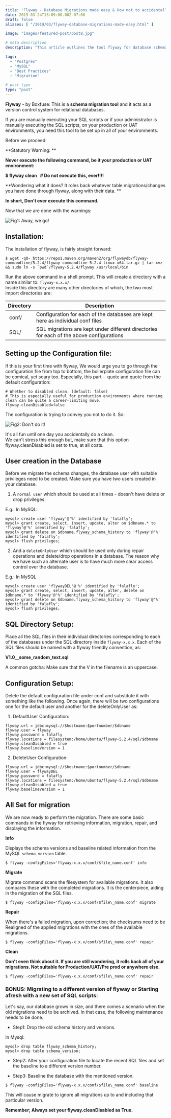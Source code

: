 ```yaml
---
title: 'Flyway - Database Migrations made easy & How not to accidentally Rollback all of your migrations'
date: 2019-03-24T13:09:00.002-07:00
draft: false
aliases: [ "/2019/03/flyway-database-migrations-made-easy.html" ]

image: "images/featured-post/post8.jpg"

# meta description
description: "This article outlines the tool flyway for database schema migrations and also elobrates on the good practices to maintain versions of the database schema migrations"

tags:
  - "Postgres"
  - "MySQL"
  - "Best Practices"
  - "Migration"

# post type
type: "post"
---
```


**Flyway** - by Boxfuse: This is a **schema migration tool** and it acts as a version control system for relational databases.  
  
If you are manually executing your SQL scripts or if your administrator is manually executing the SQL scripts, on your production or UAT environments, you need this tool to be set up in all of your environments.
  
Before we proceed:  
  
**Statutory Warning: **  
  
**Never execute the following command, be it your production or UAT environment:**

**$ flyway clean   # Do not execute this, ever!!!!**  

**Wondering what it does? It roles back whatever table migrations/changes you have done through flyway, along with their data. **

**In short, Don't ever execute this command.**  
  
Now that we are done with the warnings:

![Fig1: Away, we go!](../../images/post/8-flyway-database-migrations-made-easy/img1.gif)

## Installation:

The installation of flyway, is fairly straight forward:

```
$ wget -qO- https://repo1.maven.org/maven2/org/flywaydb/flyway-commandline/5.2.4/flyway-commandline-5.2.4-linux-x64.tar.gz | tar xvz && sudo ln -s `pwd`/flyway-5.2.4/flyway /usr/local/bin
```
Run the above command in a shell prompt. This will create a directory with a name similar to: `flyway-x.x.x/`.  
Inside this directory are many other directories of which, the two most import directories are:  

| Directory | Description |
| --- | --- |
| conf/ | Configuration for each of the databases are kept here as individual conf files |
| SQL/ | SQL migrations are kept under different directories for each of the above configurations |

## Setting up the Configuration file:

If this is your first time with flyway, We would urge you to go through the configuration file from top to bottom, the boilerplate configuration file can be comical, yet scary too. Especially, this part -  quote and quote from the default configuration:  

```
# Whether to disabled clean. (default: false)  
# This is especially useful for production environments where running clean can be quite a career-limiting move.  
flyway.cleanDisabled=false  
```

The configuration is trying to convey you not to do it. So:

![Fig2: Don't do it!](../../images/post/8-flyway-database-migrations-made-easy/img2.gif)


It's all fun until one day you accidentally do a clean.  
We can't stress this enough but, make sure that this option flyway.cleanDisabled is set to true, at all costs.  

## User creation in the Database

Before we migrate the schema changes, the database user with suitable privileges need to be created.
Make sure you have two users created in your database.  
  
1) A `normal user` which should be used at all times - doesn't have delete or drop privileges:  
  
E.g.: In MySQL:  

```
mysql> create user 'flyway'@'%' identified by 'falafly';
mysql> grant create, select, insert, update, alter on $dbname.* to 'flyway'@'%' identified by 'falafly';
mysql> grant delete on $dbname.flyway_schema_history to 'flyway'@'%' identified by 'falafly';
mysql> flush privileges;
```
  
2) And a `deleteOnlyUser` which should be used only during repair operations and delete/drop operations in a database. The reason why we have such an alternate user is to have much more clear access control over the database.  
  
E.g.: In MySQL  
  
```
mysql> create user 'flywayDEL'@'%' identified by 'falafly';
mysql> grant create, select, insert, update, alter, delete on $dbname.* to 'flyway'@'%' identified by 'falafly';
mysql> grant delete on $dbname.flyway_schema_history to 'flyway'@'%' identified by 'falafly';
mysql> flush privileges;
```

## SQL Directory Setup:

Place all the SQL files in their individual directories corresponding to each of the databases under the SQL directory inside `flyway-x.x.x`. Each of the SQL files should be named with a flyway friendly convention, as:

**V1.0\_\_some\_random\_text.sql**

A common gotcha: Make sure that the V in the filename is an uppercase.

## Configuration Setup:

Delete the default configuration file under conf and substitute it with something like the following. Once again, there will be two configurations one for the default user and another for the deleteOnlyUser as:  

1) DefaultUser Configuration:

```
flyway.url = jdbc:mysql://$hostname:$portnumber/$dbname
flyway.user = flyway
flyway.password = falafly
flyway.locations = filesystem:/home/ubuntu/flyway-5.2.4/sql/$dbname
flyway.cleanDisabled = true
flyway.baselineVersion = 1
```
  
2) DeleteUser Configuration:

```
flyway.url = jdbc:mysql://$hostname:$portnumber/$dbname
flyway.user = flywayDEL
flyway.password = falafly
flyway.locations = filesystem:/home/ubuntu/flyway-5.2.4/sql/$dbname
flyway.cleanDisabled = true
flyway.baselineVersion = 1
```  
  

## All Set for migration

We are now ready to perform the migration. There are some basic commands in the flyway for retrieving information, migration, repair, and displaying the information.

**Info**

Displays the schema versions and baseline related information from the MySQL `schema_version` table.

```
$ flyway -configFiles='flyway-x.x.x/conf/$file_name.conf' info
```
  
**Migrate**  

Migrate command scans the filesystem for available migrations. It also compares these with the completed migrations. It is the centerpiece, aiding in the migration of the SQL files.

```
$ flyway -configFiles='flyway-x.x.x/conf/$file\_name.conf' migrate
```

**Repair**  

When there's a failed migration, upon correction; the checksums need to be Realigned of the applied migrations with the ones of the available migrations.  

```$ flyway -configFiles='flyway-x.x.x/conf/$file\_name.conf' repair```

**Clean**  

**Don't even think about it. If you are still wondering, it rolls back all of your migrations. Not suitable for Production/UAT/Pre prod or anywhere else.**

```$ flyway -configFiles='flyway-x.x.x/conf/$file\_name.conf' repair```

### BONUS: Migrating to a different version of flyway or Starting afresh with a new set of SQL scripts:

Let's say, our database grows in size, and there comes a scenario when the old migrations need to be archived. In that case, the following maintenance needs to be done.

* Step1: Drop the old schema history and versions.

In Mysql:

```
mysql> drop table flyway_schema_history;  
mysql> drop table schema_version;
```
  
* Step2: Alter your configuration file to locate the recent SQL files and set the baseline to a different version number.

* Step3: Baseline the database with the mentioned version.

```
$ flyway -configFiles='flyway-x.x.x/conf/$file\_name.conf' baseline
```

This will cause migrate to ignore all migrations up to and including that particular version.

**Remember; Always set your flyway.cleanDisabled as True.**